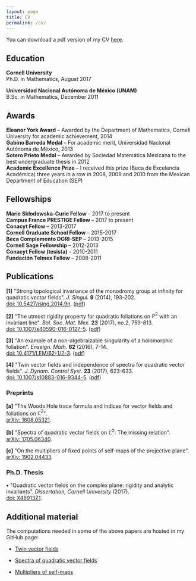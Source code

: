 ```yaml
---
layout: page
title: CV
permalink: /cv/
---
```


<meta http-equiv="Content-Type" content="text/html; charset=utf-8"/> <!-- For correct rendering with Emacs' C-c C-c p -->

You can download a pdf version of my CV <a href="{{ site.baseurl }}/documents/CV/Ramirez-CV.pdf">here</a>.


## Education

**Cornell University**  
Ph.D. in Mathematics, August 2017  

**Universidad Nacional Autónoma de México (UNAM)**  
B.Sc. in Mathematics, December 2011  


## Awards

**Eleanor York Award** – Awarded by the Department of Mathematics, Cornell University for academic achievement, 2014  
**Gabino Barreda Medal** – For academic merit, Universidad Nacional Autónoma de México, 2013  
**Sotero Prieto Medal** – Awarded by Sociedad Matemática Mexicana to the best undergraduate thesis in 2012  
**Academic Excellence Prize** – I received this prize (Beca de Excelencia Académica) three years in a row in 2008, 2009 and 2010 from the Mexican Department of Education (SEP)  


## Fellowships

**Marie Skłodowska-Curie Fellow** – 2017 to present  
**Campus France PRESTIGE Fellow** – 2017 to present  
**Conacyt Fellow** – 2013-2017  
**Cornell Graduate School Fellow** – 2015-2017  
**Beca Complemento DGRI-SEP** – 2013-2015  
**Cornell Sage Fellowship** – 2012-2013  
**Conacyt Fellow (tesista)** – 2010-2011  
**Fundación Telmex Fellow** – 2008-2011  


## Publications

**[1]** "Strong topological invariance of the monodromy group at infinity for quadratic vector fields". _J. Singul._ **9** (2014), 193-202.  
[doi: 10.5427/jsing.2014.9n](http://dx.doi.org/10.5427/jsing.2014.9n). (<a href="{{ site.baseurl }}/documents/papers/strong_top_invariance-2014.pdf">pdf</a>)

**[2]** "The utmost rigidity property for quadratic foliations on $\mathbb{P}^2$ with an invariant line". _Bol. Soc. Mat. Mex._ **23** (2017), no.2, 759-813.  
[doi: 10.1007/s40590-016-0127-5](http://doi.org/10.1007/s40590-016-0127-5). (<a href="{{ site.baseurl }}/documents/papers/utmost-rigidity-property2016.pdf">pdf</a>)

**[3]** "An example of a non-algebraizable singularity of a holomorphic foliation".  _Enseign. Math._ **62** (2016), 7-14.  
[doi: 10.4171/LEM/62-1/2-3](http://doi.org/10.4171/LEM/62-1/2-3). (<a href="{{ site.baseurl }}/documents/papers/example_non-algebraic-2016.pdf">pdf</a>)

**[4]** "Twin vector fields and independence of spectra for quadratic vector fields".  _J. Dynam. Control Syst._ **23** (2017), 623-633.  
[doi: 10.1007/s10883-016-9344-5](http://doi.org/10.1007/s10883-016-9344-5). (<a href="{{ site.baseurl }}/documents/papers/twin_vector_fields-2016.pdf">pdf</a>)


### Preprints

**[a]** "The Woods Hole trace formula and indices for vector fields and foliations on $\mathbb{C}^2$".  
[arXiv: 1608.05321](https://arxiv.org/abs/1608.05321).

**[b]** "Spectra of quadratic vector fields on $\mathbb{C}^2$: The missing relation".  
[arXiv: 1705.06340](https://arxiv.org/abs/1705.06340).

**[c]** "On the multipliers of fixed points of self-maps of the projective plane".  
[arXiv: 1902.04433](https://arxiv.org/abs/1902.04433).


### Ph.D. Thesis

**&#8226;** "Quadratic vector fields on the complex plane: rigidity and analytic invariants". _Dissertation, Cornell University_ (2017).   
[doi: X48913Z1](https://doi.org/10.7298/X48913Z1).


## Additional material

The computations needed in some of the above papers are hosted in my GitHub page:  

* [Twin vector fields](https://github.com/valentermz/Twin-vector-fields)  

* [Spectra of quadratic vector fields](https://github.com/valentermz/Hidden-relation-qvfs)  

* [Multipliers of self-maps](https://github.com/valentermz/Multipliers-of-self-maps-on-P2)  

<!-- * [An application to homogeneous vector fields](https://github.com/valentermz/Test-hidden-quadratic-endomorphisms)   -->

&nbsp;

&nbsp;
